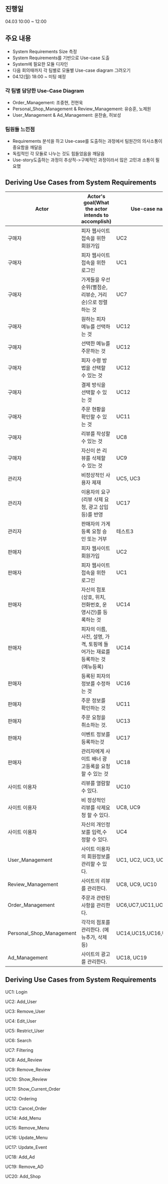 ## 진행일 
04.03 10:00 ~ 12:00

## 주요 내용
-	System Requirements Size 측정
-	System Requirements를 기반으로 Use-case 도출
-	System에 필요한 모듈 디자인
-	다음 회의때까지 각 팀별로 모듈별 Use-case diagram 그려오기
-	04.12(월) 18:00 ~ 미팅 예정

### 각 팀별 담당한 Use-Case Diagram
-	Order_Management: 조중현, 전현욱
-	Personal_Shop_Management & Review_Management: 유승훈, 노제원
-	User_Management & Ad_Management: 윤찬솔, 허보성 

### 팀원들 느낀점
 - Requirements 분석을 하고 Use-case를 도출하는 과정에서 팀원간의 의사소통이 중요함을 깨달음
 - 독립적인 각 모듈로 나누는 것도 힘들었음을 깨달음
 - Use-story도출하는 과정이 추상적->구체적인 과정이라서 많은 고민과 소통이 필요했

## Deriving Use Cases from System Requirements
|Actor|Actor's goal(What the actor intends to accomplish)|Use-case name|
|------|---|---|
|구매자|피자 웹사이트 접속을 위한 회원가입|UC2|
|구매자|피자 웹사이트 접속을 위한 로그인|UC1|
|구매자|가게들을 우선순위(별점순, 리뷰순, 거리순)으로 정렬하는 것|UC7|
|구매자|원하는 피자 메뉴를 선택하는 것|UC12|
|구매자|선택한 메뉴를 주문하는 것|UC12|
|구매자|피자 수령 방법을 선택할 수 있는 것|UC12|
|구매자|결제 방식을 선택할 수 있는 것|UC12|
|구매자|주문 현황을 확인할 수 있는 것|UC11|
|구매자|리뷰를 작성할 수 있는 것|UC8|
|구매자|자신이 쓴 리뷰를 삭제할 수 있는 것|UC9|
|관리자|비정상적인 사용자 제재 |UC5, UC3|
|관리자|이용자의 요구(리뷰 삭제 요청, 광고 삽입 등)를 반영|UC17|
|관리자|판매자의 가게 등록 요청 승인 또는 거부|테스트3|
|판매자|피자 웹사이트 회원가입|UC2|
|판매자|피자 웹사이트 접속을 위한 로그인|UC1|
|판매자|자신의 점포(상호, 위치, 전화번호, 운영시간)를 등록하는 것|UC14|
|판매자|피자의 이름, 사진, 설명, 가격, 토핑에 들어가는 재료를 등록하는 것 (메뉴등록)|UC14|
|판매자|등록된 피자의 정보를 수정하는 것|UC16|
|판매자|주문 정보를 확인하는 것|UC11|
|판매자|주문 요청을 취소하는 것.|UC13|
|판매자|이벤트 정보를 등록하는것|UC17|
|판매자|관리자에게 사이트 배너 광고등록을 요청할 수 있는 것|UC18|
|사이트 이용자|리뷰를 열람할 수 있다.|UC10|
|사이트 이용자|비 정상적인 리뷰를 삭제요청 할 수 있다.|UC8, UC9|
|사이트 이용자|자신의 개인정보를 입력,수정할 수 있다.|UC4|
|User_Management|사이트 이용자의 회원정보를 관리할 수 있다.|UC1, UC2, UC3, UC4, UC5|
|Review_Management|사이트의 리뷰를 관리한다.|UC8, UC9, UC10|
|Order_Management|주문과 관련된 사항을 관리한다.|UC6,UC7,UC11,UC12,UC13|
|Personal_Shop_Management|각각의 점포를 관리한다. (메뉴추가, 삭제 등)|UC14,UC15,UC16,UC17|
|Ad_Management|사이트의 광고를 관리한다.|UC18, UC19|

## Deriving Use Cases from System Requirements
UC1: Login

UC2: Add_User

UC3: Remove_User

UC4: Edit_User

UC5: Restrict_User

UC6: Search

UC7: Filtering

UC8: Add_Review

UC9: Remove_Review

UC10: Show_Review

UC11: Show_Current_Order

UC12: Ordering

UC13: Cancel_Order

UC14: Add_Menu

UC15: Remove_Menu

UC16: Update_Menu

UC17: Update_Event

UC18: Add_Ad

UC19: Remove_AD

UC20: Add_Shop














